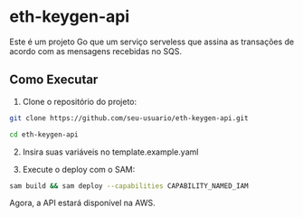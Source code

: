 # eth-keygen-api

Este é um projeto Go que um serviço serveless que assina as transações de acordo com as mensagens recebidas no SQS.

## Como Executar

1. Clone o repositório do projeto:

```bash
git clone https://github.com/seu-usuario/eth-keygen-api.git
```

```bash
cd eth-keygen-api
```

2. Insira suas variáveis no template.example.yaml

3. Execute o deploy com o SAM:

```bash
sam build && sam deploy --capabilities CAPABILITY_NAMED_IAM
```

Agora, a API estará disponível na AWS.
